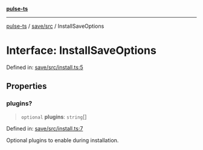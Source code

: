 [**pulse-ts**](../../../README.md)

***

[pulse-ts](../../../README.md) / [save/src](../README.md) / InstallSaveOptions

# Interface: InstallSaveOptions

Defined in: [save/src/install.ts:5](https://github.com/jlehett/pulse-ts/blob/95f7e0ab0aafbcd2aad691251c554317b3dfe19c/packages/save/src/install.ts#L5)

## Properties

### plugins?

> `optional` **plugins**: `string`[]

Defined in: [save/src/install.ts:7](https://github.com/jlehett/pulse-ts/blob/95f7e0ab0aafbcd2aad691251c554317b3dfe19c/packages/save/src/install.ts#L7)

Optional plugins to enable during installation.
